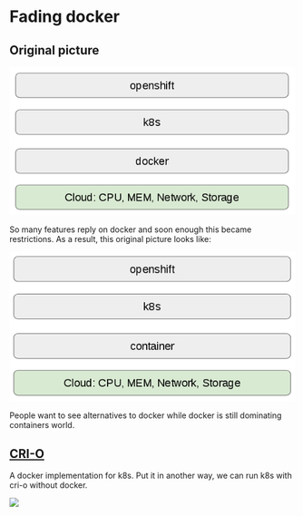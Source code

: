 # Fading docker

## Original picture

![](../images/atomic.1.png)

So many features reply on docker and soon enough this became restrictions. As a result, this original picture looks like:

![](../images/atomic.2.png)

People want to see alternatives to docker while docker is still dominating containers world.

## [CRI-O](cri_o.md)

A docker implementation for k8s. Put it in another way, we can run k8s with cri-o without docker.

![](http://cri-o.io/assets/images/architecture.png)
